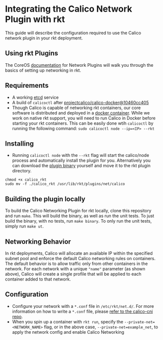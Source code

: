 # Integrating the Calico Network Plugin with rkt

This guide will describe the configuration required to use the Calico network plugin in your rkt deployment.

## Using rkt Plugins

The CoreOS [documentation](https://github.com/coreos/rkt/blob/master/Documentation/networking.md) for Network Plugins will walk you through the basics of setting up networking in rkt.

## Requirements

* A working [etcd](https://github.com/coreos/etcd) service
* A build of `calicoctl` after [projectcalico/calico-docker@10460cc405](https://github.com/projectcalico/calico-docker/commit/10460cc405f5aa4bc9ccb1fcaf8760088ae1ebf9)
* Though Calico is capable of networking rkt containers, our core software is distributed and deployed in a [docker container](https://github.com/projectcalico/calico-docker/blob/master/docs/getting-started/default-networking/Demonstration.md). While we work on native rkt support, you will need to run Calico in Docker before starting your rkt containers. This can be easily done wtih `calicoctl` by running the following command: `sudo calicoctl node --ip=<IP> --rkt`

## Installing

* Running `calicoctl node` with the `--rkt` flag will start the calico/node process and automatically install the plugin for you. Alternatively you can download the [plugin binary](https://github.com/projectcalico/calico-rkt/releases/) yourself and move it to the rkt plugin directory.
```
chmod +x calico_rkt
sudo mv -f ./calico_rkt /usr/lib/rkt/plugins/net/calico
```

## Building the plugin locally

To build the Calico Networking Plugin for rkt locally, clone this repository and run `make`.  This will build the binary, as well as run the unit tests.  To just build the binary, with no tests, run `make binary`.  To only run the unit tests, simply run `make ut`.

## Networking Behavior

In rkt deployments, Calico will allocate an available IP within the specified subnet pool and enforce the default Calico networking rules on containers. The default behavior is to allow traffic only from other containers in the network. For each network with a unique `"name"` parameter (as shown above), Calico will create a single profile that will be applied to each container added to that network.

## Configuration

* Configure your network with a `*.conf` file in `/etc/rkt/net.d/`. For more information on how to write a `*.conf` file, please [refer to the calico-cni repo](https://github.com/projectcalico/calico-cni).
* When you spin up a container with `rkt run`, specify the `--private-net=<NETWORK_NAME>` flag, or in the above case, `--private-net=example_net`, to apply the network config and enable Calico Networking
